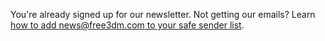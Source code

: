 ﻿You're already signed up for our newsletter.
Not getting our emails? Learn [how to add news@free3dm.com to your safe sender list](/).
